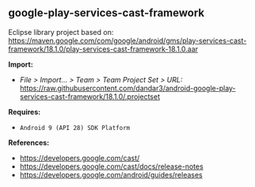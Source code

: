 ## google-play-services-cast-framework

Eclipse library project based on:<br/>
https://maven.google.com/com/google/android/gms/play-services-cast-framework/18.1.0/play-services-cast-framework-18.1.0.aar

**Import:**
- _File > Import... > Team > Team Project Set > URL:_<br/>
  https://raw.githubusercontent.com/dandar3/android-google-play-services-cast-framework/18.1.0/.projectset

**Requires:**
- `Android 9 (API 28) SDK Platform`

**References:**
- https://developers.google.com/cast/
- https://developers.google.com/cast/docs/release-notes
- https://developers.google.com/android/guides/releases